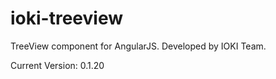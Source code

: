 ioki-treeview
=============

TreeView component for AngularJS. Developed by IOKI Team.

Current Version: 0.1.20